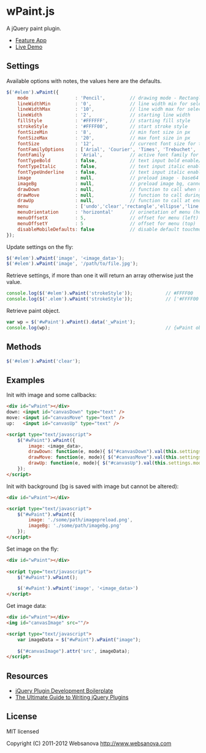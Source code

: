 # wPaint.js

A jQuery paint plugin.

 - [Feature App](http://pixanova.com)
 - [Live Demo](http://www.websanova.com/plugins/paint/html5)


## Settings

Available options with notes, the values here are the defaults.

```javascript
$('#elem').wPaint({
    mode                 : 'Pencil',         // drawing mode - Rectangle, Ellipse, Line, Pencil, Eraser
    lineWidthMin         : '0',              // line width min for select drop down
    lineWidthMax         : '10',             // line widh max for select drop down
    lineWidth            : '2',              // starting line width
    fillStyle            : '#FFFFFF',        // starting fill style
    strokeStyle          : '#FFFF00',        // start stroke style
    fontSizeMin          : '8',              // min font size in px
    fontSizeMax          : '20',             // max font size in px
    fontSize             : '12',             // current font size for text input
    fontFamilyOptions    : ['Arial', 'Courier', 'Times', 'Trebuchet', 'Verdana'],
    fontFamily           : 'Arial',          // active font family for text input
    fontTypeBold         : false,            // text input bold enable/disable
    fontTypeItalic       : false,            // text input italic enable/disable
    fontTypeUnderline    : false,            // text input italic enable/disable
    image                : null,             // preload image - base64 encoded data
    imageBg              : null,             // preload image bg, cannot be altered but saved with image
    drawDown             : null,             // function to call when start a draw
    drawMove             : null,             // function to call during a draw
    drawUp               : null,             // function to call at end of draw
    menu                 : ['undo','clear','rectangle','ellipse','line','pencil','text','eraser','fillColor','lineWidth','strokeColor'], // menu items - appear in order they are set
    menuOrientation      : 'horizontal'      // orinetation of menu (horizontal, vertical)
    menuOffsetX          : 5,                // offset for menu (left)
    menuOffsetY          : 5                 // offset for menu (top)
    disableMobileDefaults: false             // disable default touchmove events for mobile (will prevent flipping between tabs and scrolling)
});
```

Update settings on the fly:

```javascript
$('#elem').wPaint('image', '<image_data>');
$('#elem').wPaint('image', '/path/to/file.jpg');
```

Retrieve settings, if more than one it will return an array otherwise just the value.

```javascript
console.log($('#elem').wPaint('strokeStyle'));            // #FFFF00
console.log($('.elem').wPaint('strokeStyle'));            // ['#FFFF00', '#FFFF00']
```

Retrieve paint object.

```javascript
var wp = $('#wPaint').wPaint().data('_wPaint');
console.log(wp);                                          // {wPaint object}
```


## Methods

```javascript
$('#elem').wPaint('clear');
```


## Examples

Init with image and some callbacks:

```html
<div id="wPaint"></div>
down: <input id="canvasDown" type="text" />
move: <input id="canvasMove" type="text" />
up:   <input id="canvasUp" type="text" />

<script type="text/javascript">
    $("#wPaint").wPaint({
        image: <image_data>,
        drawDown: function(e, mode){ $("#canvasDown").val(this.settings.mode + ": " + e.pageX + ',' + e.pageY); },
        drawMove: function(e, mode){ $("#canvasMove").val(this.settings.mode + ": " + e.pageX + ',' + e.pageY); },
        drawUp: function(e, mode){ $("#canvasUp").val(this.settings.mode + ": " + e.pageX + ',' + e.pageY); }
    });
</script>
```

Init with background (bg is saved with image but cannot be altered):

```html
<div id="wPaint"></div>

<script type="text/javascript">
    $("#wPaint").wPaint({
        image: './some/path/imagepreload.png',
        imageBg: './some/path/imagebg.png'
    });
</script>
```

Set image on the fly:

```html
<div id="wPaint"></div>
    
<script type="text/javascript">
    $("#wPaint").wPaint();

    $('#wPaint').wPaint('image', '<image_data>')
</script>
```

Get image data:

```html
<div id="wPaint"></div>
<img id="canvasImage" src=""/>

<script type="text/javascript">
    var imageData = $("#wPaint").wPaint("image");
            
    $("#canvasImage").attr('src', imageData);
</script>
```


## Resources

* [jQuery Plugin Development Boilerplate](http://www.websanova.com/tutorials/jquery/jquery-plugin-development-boilerplate)
* [The Ultimate Guide to Writing jQuery Plugins](http://www.websanova.com/tutorials/jquery/the-ultimate-guide-to-writing-jquery-plugins)


## License

MIT licensed

Copyright (C) 2011-2012 Websanova http://www.websanova.com